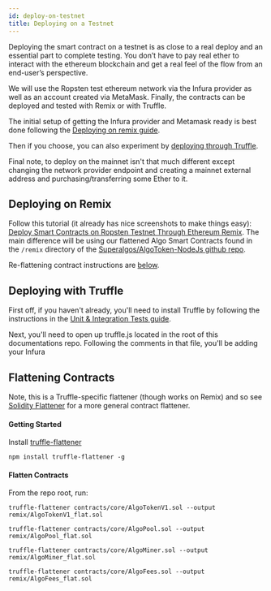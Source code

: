 ```yaml
---
id: deploy-on-testnet
title: Deploying on a Testnet
---
```


 Deploying the smart contract on a testnet is as close to a real deploy and an essential part to complete testing. You don’t have to pay real ether to interact with the ethereum blockchain and get a real feel of the flow from an end-user’s perspective.

 We will use the Ropsten test ethereum network via the Infura provider as well as an account created via MetaMask. Finally, the contracts can be deployed and tested with Remix or with Truffle.
 
The initial setup of getting the Infura provider and Metamask ready is best done following the [Deploying on remix guide](#deploying-on-remix). 

Then if you choose, you can also experiment by [deploying through Truffle](#deploying-with-truffle). 

Final note, to deploy on the mainnet isn't that much different except changing the network provider endpoint and creating a mainnet external address and purchasing/transferring some Ether to it. 

## Deploying on Remix

 Follow this tutorial (it already has nice screenshots to make things easy): [Deploy Smart Contracts on Ropsten Testnet Through Ethereum Remix](https://medium.com/swlh/deploy-smart-contracts-on-ropsten-testnet-through-ethereum-remix-233cd1494b4b). The main difference will be using our flattened Algo Smart Contracts found in the `/remix` directory of the [Superalgos/AlgoToken-NodeJs github repo]().

 Re-flattening contract instructions are [below](#flattening-contracts).
 
## Deploying with Truffle

First off, if you haven't already, you'll need to install Truffle by following the instructions in the [Unit & Integration Tests guide](http://localhost:3000/docs/guides/unit-integration#testing-with-truffle-and-ganache).

Next, you'll need to open up truffle.js located in the root of this documentations repo. Following the comments in that file, you'll be adding your Infura 

## Flattening Contracts

Note, this is a Truffle-specific flattener (though works on Remix) and so see [Solidity Flattener](https://github.com/BlockCatIO/solidity-flattener) for a more general contract flattener.

#### Getting Started

Install [truffle-flattener](https://github.com/nomiclabs/truffle-flattener)

```
npm install truffle-flattener -g
```

#### Flatten Contracts

From the repo root, run:

```
truffle-flattener contracts/core/AlgoTokenV1.sol --output remix/AlgoTokenV1_flat.sol

truffle-flattener contracts/core/AlgoPool.sol --output remix/AlgoPool_flat.sol

truffle-flattener contracts/core/AlgoMiner.sol --output remix/AlgoMiner_flat.sol

truffle-flattener contracts/core/AlgoFees.sol --output remix/AlgoFees_flat.sol
```
